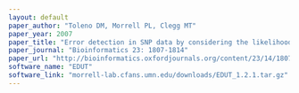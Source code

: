 ```yaml
---
layout: default
paper_author: "Toleno DM, Morrell PL, Clegg MT"
paper_year: 2007
paper_title: "Error detection in SNP data by considering the likelihood of recombinational history implied by three-site combinations"
paper_journal: "Bioinformatics 23: 1807-1814"
paper_url: "http://bioinformatics.oxfordjournals.org/content/23/14/1807.abstract"
software_name: "EDUT"
software_link: "morrell-lab.cfans.umn.edu/downloads/EDUT_1.2.1.tar.gz"
---
```

